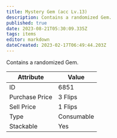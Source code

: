 ```yaml
---
title: Mystery Gem (acc Lv.13)
description: Contains a randomized Gem.
published: true
date: 2023-08-21T05:30:09.335Z
tags: items
editor: markdown
dateCreated: 2023-02-17T06:49:44.203Z
---
```


Contains a randomized Gem.

|Attribute|Value|
|-|-|
|ID|6851|
|Purchase Price|3 Flips|
|Sell Price|1 Flips|
|Type|Consumable|
|Stackable|Yes|

